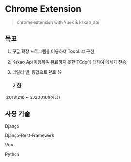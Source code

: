 # Chrome Extension

> chrome extension with Vuex & kakao_api

## 목표

1. 구글 확장 프로그램을 이용하여 TodoList 구현
2. Kakao Api 이용하여 완료하지 못한 TOdo에 대하여 메세지 전송
3. 데일리 별, 통합으로 완료 %

	### 기한

​	20191218 ~ 20200101(예정)



## 사용  기술

Django

Django-Rest-Framework

Vue

Python



## 